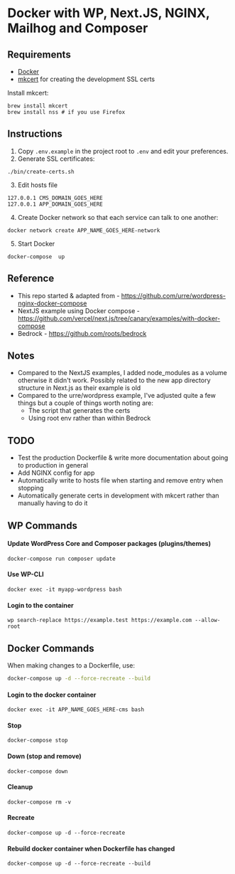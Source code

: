# Docker with WP, Next.JS, NGINX, Mailhog and Composer

## Requirements

- [Docker](https://www.docker.com/get-started)
- [mkcert](https://github.com/FiloSottile/mkcert) for creating the development SSL certs

Install mkcert:

```
brew install mkcert
brew install nss # if you use Firefox
```

## Instructions

1.  Copy `.env.example` in the project root to `.env` and edit your preferences.
2.  Generate SSL certificates:

```shell
./bin/create-certs.sh
```

3. Edit hosts file

```
127.0.0.1 CMS_DOMAIN_GOES_HERE
127.0.0.1 APP_DOMAIN_GOES_HERE
```

4. Create Docker network so that each service can talk to one another:

```shell
docker network create APP_NAME_GOES_HERE-network
```

5. Start Docker

```shell
docker-compose  up
```

## Reference

- This repo started & adapted from - https://github.com/urre/wordpress-nginx-docker-compose
- NextJS example using Docker compose - https://github.com/vercel/next.js/tree/canary/examples/with-docker-compose
- Bedrock - https://github.com/roots/bedrock

## Notes

- Compared to the NextJS examples, I added node_modules as a volume otherwise it didn't work. Possibly related to the new app directory structure in Next.js as their example is old
- Compared to the urre/wordpress example, I've adjusted quite a few things but a couple of things worth noting are:
  - The script that generates the certs
  - Using root env rather than within Bedrock

## TODO

- Test the production Dockerfile & write more documentation about going to production in general
- Add NGINX config for app
- Automatically write to hosts file when starting and remove entry when stopping
- Automatically generate certs in development with mkcert rather than manually having to do it

## WP Commands

#### Update WordPress Core and Composer packages (plugins/themes)

```shell
docker-compose run composer update
```

#### Use WP-CLI

```shell
docker exec -it myapp-wordpress bash
```

#### Login to the container

```shell
wp search-replace https://example.test https://example.com --allow-root
```

## Docker Commands

When making changes to a Dockerfile, use:

```bash
docker-compose up -d --force-recreate --build
```

#### Login to the docker container

```shell
docker exec -it APP_NAME_GOES_HERE-cms bash
```

#### Stop

```shell
docker-compose stop
```

#### Down (stop and remove)

```shell
docker-compose down
```

#### Cleanup

```shell
docker-compose rm -v
```

#### Recreate

```shell
docker-compose up -d --force-recreate
```

#### Rebuild docker container when Dockerfile has changed

```shell
docker-compose up -d --force-recreate --build
```
